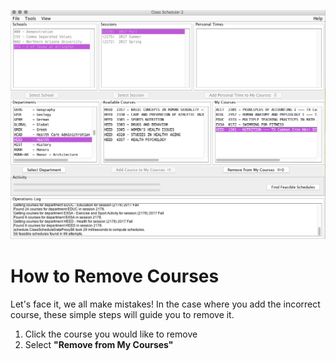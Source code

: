 ![Removing Courses](assets/8.png)
# How to Remove Courses
Let's face it, we all make mistakes! In the case where you add the incorrect course, these simple steps will guide you to remove it. 
1. Click the course you would like to remove
2. Select **"Remove from My Courses"**
